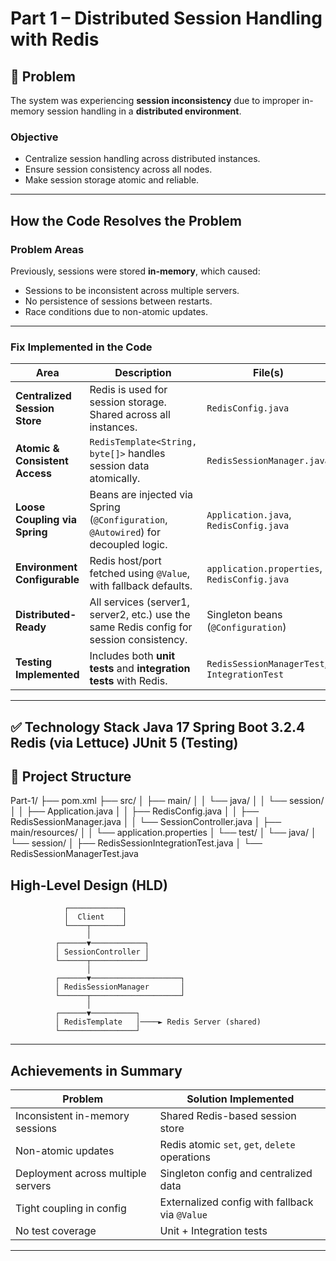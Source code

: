 #  Part 1 – Distributed Session Handling with Redis

## 🔧 Problem

The system was experiencing **session inconsistency** due to improper in-memory session handling in a **distributed environment**.

###  Objective

- Centralize session handling across distributed instances.
- Ensure session consistency across all nodes.
- Make session storage atomic and reliable.

---

##  How the Code Resolves the Problem

###  Problem Areas

Previously, sessions were stored **in-memory**, which caused:

- Sessions to be inconsistent across multiple servers.
- No persistence of sessions between restarts.
- Race conditions due to non-atomic updates.

---

###  Fix Implemented in the Code

| Area                            | Description                                                                                   | File(s)                                      |
|---------------------------------|-----------------------------------------------------------------------------------------------|----------------------------------------------|
| **Centralized Session Store**   | Redis is used for session storage. Shared across all instances.                               | `RedisConfig.java`                           |
| **Atomic & Consistent Access**  | `RedisTemplate<String, byte[]>` handles session data atomically.                              | `RedisSessionManager.java`                   |
| **Loose Coupling via Spring**   | Beans are injected via Spring (`@Configuration`, `@Autowired`) for decoupled logic.           | `Application.java`, `RedisConfig.java`       |
| **Environment Configurable**    | Redis host/port fetched using `@Value`, with fallback defaults.                              | `application.properties`, `RedisConfig.java` |
| **Distributed-Ready**           | All services (server1, server2, etc.) use the same Redis config for session consistency.       | Singleton beans (`@Configuration`)           |
| **Testing Implemented**         | Includes both **unit tests** and **integration tests** with Redis.                            | `RedisSessionManagerTest`, `IntegrationTest` |

---

 ✅ Technology Stack
Java 17
Spring Boot 3.2.4
Redis (via Lettuce)
JUnit 5 (Testing)
-----
## 📁 Project Structure

Part-1/
├── pom.xml
├── src/
│   ├── main/
│   │   └── java/
│   │       └── session/
│   │           ├── Application.java
│   │           ├── RedisConfig.java
│   │           ├── RedisSessionManager.java
│   │           └── SessionController.java
│   ├── main/resources/
│   │   └── application.properties
│   └── test/
│       └── java/
│           └── session/
│               ├── RedisSessionIntegrationTest.java
│               └── RedisSessionManagerTest.java

##  High-Level Design (HLD) 

                ┌────────────┐
                │  Client    │
                └────┬───────┘
                     │
              ┌──────▼────────────┐
              │ SessionController │
              └──────┬────────────┘
                     │
              ┌──────▼────────────────────┐
              │ RedisSessionManager       │
              └──────┬────────────────────┘
                     │
              ┌──────▼──────────┐
              │ RedisTemplate   │────► Redis Server (shared)
              └─────────────────┘



---

##  Achievements in Summary

| Problem                            | Solution Implemented                           |
|------------------------------------|------------------------------------------------|
| Inconsistent in-memory sessions    | Shared Redis-based session store               |
| Non-atomic updates                 | Redis atomic `set`, `get`, `delete` operations |
| Deployment across multiple servers | Singleton config and centralized data          |
| Tight coupling in config           | Externalized config with fallback via `@Value` |
| No test coverage                   | Unit + Integration tests                       |

---


